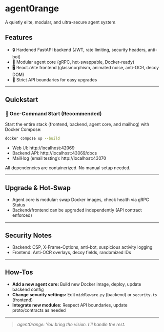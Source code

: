 # agent0range

A quietly elite, modular, and ultra-secure agent system.

## Features
- 🔒 Hardened FastAPI backend (JWT, rate limiting, security headers, anti-bot)
- 🦾 Modular agent core (gRPC, hot-swappable, Docker-ready)
- 🖥️ React+Vite frontend (glassmorphism, animated noise, anti-OCR, decoy DOM)
- 🧩 Strict API boundaries for easy upgrades

---

## Quickstart

### 🚀 One-Command Start (Recommended)
Start the entire stack (frontend, backend, agent core, and mailhog) with Docker Compose:
```bash
docker compose up --build
```

- Web UI: http://localhost:42069
- Backend API: http://localhost:43069/docs
- MailHog (email testing): http://localhost:43070

All dependencies are containerized. No manual setup needed.

---

## Upgrade & Hot-Swap
- Agent core is modular: swap Docker images, check health via gRPC Status
- Backend/frontend can be upgraded independently (API contract enforced)

---

## Security Notes
- Backend: CSP, X-Frame-Options, anti-bot, suspicious activity logging
- Frontend: Anti-OCR overlays, decoy fields, randomized IDs

---

## How-Tos
- **Add a new agent core:** Build new Docker image, deploy, update backend config
- **Change security settings:** Edit `middleware.py` (backend) or `security.ts` (frontend)
- **Integrate new modules:** Respect API boundaries, update proto/contracts as needed

---

> _agent0range: You bring the vision. I’ll handle the rest._
